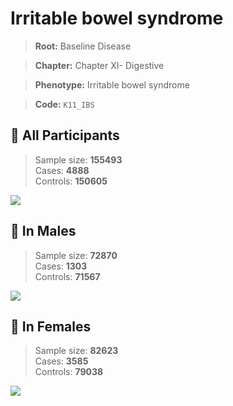 # Irritable bowel syndrome

> **Root:** Baseline Disease  

> **Chapter:** Chapter XI- Digestive  

> **Phenotype:** Irritable bowel syndrome  

> **Code:** `K11_IBS`

## 🧪 All Participants  
> Sample size: **155493**  
> Cases: **4888**  
> Controls: **150605**
<img src="/Disease/Figures/ALL/Incidence/K11_IBS.png"/>
<CsvTable src="/Disease_Data/ALL/Incidence/COX_K11_IBS.csv" label="🔍 View full results" />

## 👨 In Males  
> Sample size: **72870**  
> Cases: **1303**  
> Controls: **71567**
<img src="/Disease/Figures/Male/Incidence/K11_IBS.png"/>
<CsvTable src="/Disease_Data/Male/Incidence/COX_K11_IBS.csv" label="🔍 View full results" />

## 👩 In Females  
> Sample size: **82623**  
> Cases: **3585**  
> Controls: **79038**
<img src="/Disease/Figures/Female/Incidence/K11_IBS.png"/>
<CsvTable src="/Disease_Data/Female/Incidence/COX_K11_IBS.csv" label="🔍 View full results" />
